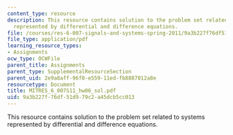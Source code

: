 ```yaml
---
content_type: resource
description: This resource contains solution to the problem set related to systems
  represented by differential and difference equations.
file: /courses/res-6-007-signals-and-systems-spring-2011/9a3b227f76df51d979c2a45dcb5cc013_MITRES_6_007S11_hw06_sol.pdf
file_type: application/pdf
learning_resource_types:
- Assignments
ocw_type: OCWFile
parent_title: Assignments
parent_type: SupplementalResourceSection
parent_uid: 2e9a8aff-96f8-e559-11ed-fb8887012a8e
resourcetype: Document
title: MITRES_6_007S11_hw06_sol.pdf
uid: 9a3b227f-76df-51d9-79c2-a45dcb5cc013
---
```

This resource contains solution to the problem set related to systems represented by differential and difference equations.

